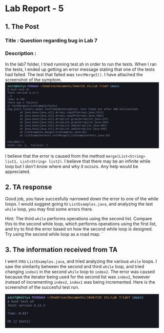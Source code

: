 # Lab Report - 5

## 1. The Post

### Title : Question regarding bug in Lab 7

### Description :
In the lab7 folder, I tried running test.sh in order to run the tests. When I ran the tests, I ended up getting an error message stating that one of the tests had failed. The test that failed
was `testMerge2()`. I have attached the screenshot of the symptom.
![image](images/symptomlr5.png)

I believe that the error is caused from the method `merge(List<String> list1, List<String> list2)`. I believe that there may be an infinite while loop but I don't know where and why it occurs.
Any help would be appreciated.

## 2. TA response
 
Good job, you have succesfully narrowed down the error to one of the while loops. I would suggest going to `ListExamples.java`, and analyzing the last `while` loop, you may find some errors there.

Hint: The third `while` performs operations using the second list. Compare this to the second while loop, which performs operations using the first list, and try to find the error based on 
how the second while loop is designed. Try using the second while loop as a road map.
`

## 3. The information received from TA

I went into `ListExamples.java`, and tried analyzing the various `while` loops. I saw the similarity between the second and third `while` loop, and tried changing `index1` in the second `while` loop to `index2`. The error was caused because the iterator being used for the second list was `index2`, however instead of incrementing `index2`, `index1` was being incremented. Here is the screenshot of the succesful test run.

![image](images/successlr5.png)
